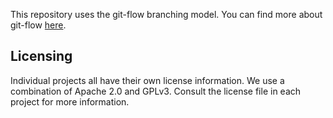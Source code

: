 This repository uses the git-flow branching model. You can find more about git-flow [here](https://www.atlassian.com/git/tutorials/comparing-workflows/feature-branch-workflow).

## Licensing

Individual projects all have their own license information. We use a combination of Apache 2.0 and GPLv3. Consult the license file in each project for more information.
